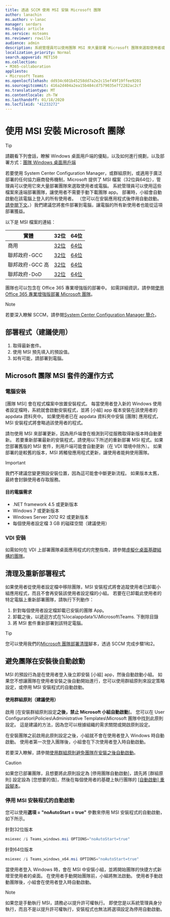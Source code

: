 ```yaml
---
title: 透過 SCCM 使用 MSI 安裝 Microsoft 團隊
author: lanachin
ms.author: v-lanac
manager: serdars
ms.topic: article
ms.service: msteams
ms.reviewer: rowille
audience: admin
description: 系統管理員可以使用團隊 MSI 來大量部署 Microsoft 團隊來選取使用者或電腦。
localization_priority: Normal
search.appverid: MET150
ms.collection:
- M365-collaboration
appliesto:
- Microsoft Teams
ms.openlocfilehash: dd934c601b45258dd7a2e2c15ef49f19ffee9201
ms.sourcegitcommit: 416a2d404a2ea15b484cd7579035e7f2282ac2cf
ms.translationtype: MT
ms.contentlocale: zh-TW
ms.lasthandoff: 01/18/2020
ms.locfileid: "41233272"
---
```

# <a name="install-microsoft-teams-using-msi"></a>使用 MSI 安裝 Microsoft 團隊

> [!Tip]
> 請觀看下列會話，瞭解 Windows 桌面用戶端的優點，以及如何進行規劃，以及部署方式：[團隊 Windows 桌面用戶端](https://aka.ms/teams-clients)

若要使用 System Center Configuration Manager，或群組原則，或適用于廣泛部署的任何協力廠商發佈機制，Microsoft 提供了 MSI 檔案（32位與64位），管理員可以使用它來大量部署團隊來選取使用者或電腦。 系統管理員可以使用這些檔案來遠端部署團隊，讓使用者不需要手動下載團隊 app。 部署時，小組會自動啟動在該電腦上登入的所有使用者。 （您可以在安裝應用程式後停用自動啟動。 [請參閱下文](#disable-auto-launch-for-the-msi-installer)。）我們建議您將套件部署到電腦，讓電腦的所有新使用者也能從這項部署獲益。

以下是 MSI 檔案的連結：


|實體  |32位      |64位      |
|---------|---------|---------|
|商用     | [32位](https://teams.microsoft.com/downloads/desktopurl?env=production&plat=windows&managedInstaller=true&download=true)        | [64位](https://teams.microsoft.com/downloads/desktopurl?env=production&plat=windows&arch=x64&managedInstaller=true&download=true)       |
|聯邦政府-GCC     | [32位](https://teams.microsoft.com/downloads/desktopurl?env=production&plat=windows&managedInstaller=true&ring=general_gcc&download=true)       | [64位](https://teams.microsoft.com/downloads/desktopurl?env=production&plat=windows&arch=x64&managedInstaller=true&ring=general_gcc&download=true)        |
|聯邦政府-GCC 高    | [32位](https://gov.teams.microsoft.us/downloads/desktopurl?env=production&plat=windows&managedInstaller=true&download=true)         | [64位](https://gov.teams.microsoft.us/downloads/desktopurl?env=production&plat=windows&arch=x64&managedInstaller=true&download=true)        |
|聯邦政府-DoD     | [32位](https://dod.teams.microsoft.us/downloads/desktopurl?env=production&plat=windows&managedInstaller=true&download=true)        | [64位](https://dod.teams.microsoft.us/downloads/desktopurl?env=production&plat=windows&arch=x64&managedInstaller=true&download=true)        |

團隊也可以包含在 Office 365 專業增強版的部署中。 如需詳細資訊，請參閱[使用 Office 365 專業增強版部署 Microsoft 團隊](https://docs.microsoft.com/deployoffice/teams-install)。

> [!Note]
> 若要深入瞭解 SCCM，請參閱[System Center Configuration Manager 簡介](https://docs.microsoft.com/sccm/core/understand/introduction)。

## <a name="deployment-procedure-recommended"></a>部署程式（建議使用）

1. 取得最新套件。
2. 使用 MSI 預先填入的預設值。
3. 如有可能，請部署到電腦。

## <a name="how-the-microsoft-teams-msi-package-works"></a>Microsoft 團隊 MSI 套件的運作方式

### <a name="pc-installation"></a>電腦安裝

[團隊 MSI] 會在程式檔案中放置安裝程式。 每當使用者登入新的 Windows 使用者設定檔時，系統就會啟動安裝程式，並將 [小組] app 複本安裝在該使用者的 appdata 資料夾中。 如果使用者已在 appdata 資料夾中安裝 [團隊] 應用程式，MSI 安裝程式將會略過該使用者的程式。

請勿使用 MSI 來部署更新，因為用戶端會在檢測到可從服務取得新版本時自動更新。 若要重新部署最新的安裝程式，請使用以下所述的重新部署 MSI 程式。如果您部署舊版的 MSI 套件，則用戶端可能會自動更新（在 VDI 環境中除外）。 如果部署的是較舊的版本，MSI 將觸發應用程式更新，讓使用者能夠使用團隊。

> [!Important]
> 我們不建議您變更預設安裝位置，因為這可能會中斷更新流程。 如果版本太舊，最終會封鎖使用者存取服務。

#### <a name="target-computer-requirements"></a>目的電腦需求

- .NET framework 4.5 或更新版本
- Windows 7 或更新版本
- Windows Server 2012 R2 或更新版本
- 每個使用者設定檔 3 GB 的磁碟空間（建議使用）

### <a name="vdi-installation"></a>VDI 安裝

如需如何在 VDI 上部署團隊桌面應用程式的完整指南，請參閱[虛擬化桌面基礎結構的團隊](teams-for-vdi.md)。

## <a name="clean-up-and-redeployment-procedure"></a>清理及重新部署程式

如果使用者從使用者設定檔中移除團隊，MSI 安裝程式將會追蹤使用者已卸載小組應用程式，而且不會再安裝該使用者設定檔的小組。 若要在已卸載此使用者的特定電腦上重新部署團隊，請執行下列動作：

1. 針對每個使用者設定檔卸載已安裝的團隊 App。
2. 卸載之後，以遞迴方式在%localappdata%\Microsoft\Teams\. 下刪除目錄
3. 將 MSI 套件重新部署到該特定電腦。

> [!TIP]
> 您可以使用我們的[Microsoft 團隊部署清理](scripts/powershell-script-teams-deployment-clean-up.md)腳本，透過 SCCM 完成步驟1和2。

## <a name="prevent-teams-from-starting-automatically-after-installation"></a>避免團隊在安裝後自動啟動

MSI 的預設行為是在使用者登入後立即安裝 [小組] app，然後自動啟動小組。 如果您不想讓團隊在使用者安裝之後自動開始進行，您可以使用群組原則來設定策略設定，或停用 MSI 安裝程式的自動啟動。

#### <a name="use-group-policy-recommended"></a>使用群組原則（建議使用）

啟用 [在安裝群組原則設定**之後，禁止 Microsoft 小組自動啟動**]。 您可以在 User Configuration\Policies\Administrative Templates\Microsoft 團隊中找到此原則設定。 這是建議的方法，因為您可以根據組織的需求關閉或開啟原則設定。

在安裝團隊之前啟用此原則設定之後，小組就不會在使用者登入 Windows 時自動啟動。 使用者第一次登入團隊後，小組會在下次使用者登入時自動啟動。

若要深入瞭解，請參閱[使用群組原則避免團隊在安裝之後自動啟動](https://docs.microsoft.com/deployoffice/teams-install#use-group-policy-to-prevent-microsoft-teams-from-starting-automatically-after-installation)。

> [!CAUTION]
> 如果您已部署團隊，且想要將此原則設定為 [停用團隊自動啟動]，請先將 [群組原則] 設定設為 [您想要的值]，然後在每個使用者的基礎上執行團隊的 [[自動啟動] 重設腳本](scripts/powershell-script-teams-reset-autostart.md)。

### <a name="disable-auto-launch-for-the-msi-installer"></a>停用 MSI 安裝程式的自動啟動

您可以使用**選項 = "noAutoStart = true"** 參數來停用 MSI 安裝程式的自動啟動，如下所示。  

針對32位版本
```PowerShell
msiexec /i Teams_windows.msi OPTIONS="noAutoStart=true"
```
針對64位版本
```PowerShell
msiexec /i Teams_windows_x64.msi OPTIONS="noAutoStart=true"
```

當使用者登入 Windows 時，會在 MSI 中安裝小組，並將開始團隊的快捷方式新增至使用者的桌面。 在使用者手動開始團隊前，小組將無法啟動。 使用者手動啟動團隊後，小組會在使用者登入時自動啟動。

> [!Note]
> 如果您是手動執行 MSI，請務必以提升許可權執行。 即使您是以系統管理員身分執行，而且不是以提升許可權執行，安裝程式也無法將選項設定為停用自動啟動。
